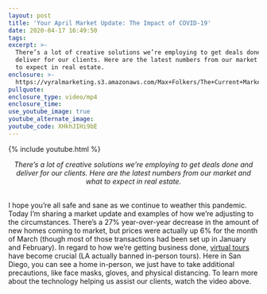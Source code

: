 ```yaml
---
layout: post
title: 'Your April Market Update: The Impact of COVID-19'
date: 2020-04-17 16:49:50
tags:
excerpt: >-
  There’s a lot of creative solutions we’re employing to get deals done and
  deliver for our clients. Here are the latest numbers from our market and what
  to expect in real estate.
enclosure: >-
  https://vyralmarketing.s3.amazonaws.com/Max+Folkers/The+Current+Market+Numbers.mp4
pullquote:
enclosure_type: video/mp4
enclosure_time:
use_youtube_image: true
youtube_alternate_image:
youtube_code: XHkhJIHi9bE
---
```


{% include youtube.html %}

<center><em>There’s a lot of creative solutions we’re employing to get deals done and deliver for our clients. Here are the latest numbers from our market and what to expect in real estate. </em></center>
&nbsp;&nbsp;

I hope you’re all safe and sane as we continue to weather this pandemic. Today I’m sharing a market update and examples of how we’re adjusting to the circumstances. There’s a 27% year-over-year decrease in the amount of new homes coming to market, but prices were actually up 6% for the month of March (though most of those transactions had been set up in January and February). In regard to how we’re getting business done, [virtual tours](https://drive.google.com/file/d/1-cIsZq4FYu8j8zy0C-8_PG4IBj_oQK8a/view#100043588) have become crucial (LA actually banned in-person tours). Here in San Diego, you can see a home in-person, we just have to take additional precautions, like face masks, gloves, and physical distancing. To learn more about the technology helping us assist our clients, watch the video above.